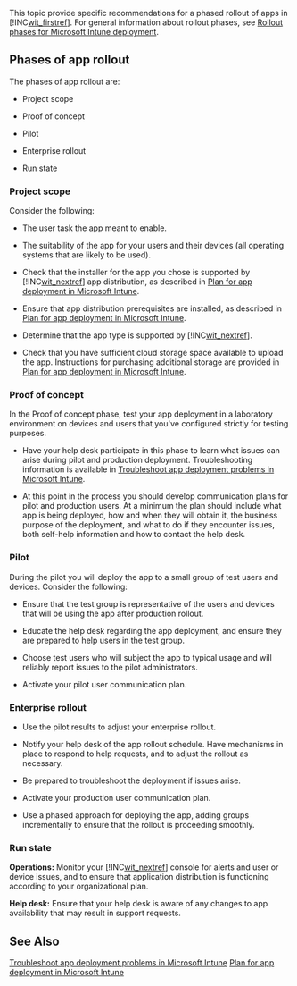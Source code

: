 This topic provide specific recommendations for a phased rollout of apps in [!INC[wit_firstref](../Token/wit_firstref_md.md)]. For general information about rollout phases, see [Rollout phases for Microsoft Intune deployment](../Topic/Rollout_phases_for_Microsoft_Intune_deployment.md).

## Phases of app rollout
The phases of app rollout are:

- Project scope

- Proof of concept

- Pilot

- Enterprise rollout

- Run state

### Project scope
Consider the following:

- The user task the app meant to enable.

- The suitability of  the app for your users and their devices (all operating systems that are likely to be used).

- Check that the installer for the app you chose is supported by [!INC[wit_nextref](../Token/wit_nextref_md.md)] app distribution, as described in  [Plan for app deployment in Microsoft Intune](../Topic/Plan_for_app_deployment_in_Microsoft_Intune.md).

- Ensure that app distribution prerequisites are installed, as described in [Plan for app deployment in Microsoft Intune](../Topic/Plan_for_app_deployment_in_Microsoft_Intune.md).

- Determine that the app type is supported by [!INC[wit_nextref](../Token/wit_nextref_md.md)].

- Check that  you have sufficient  cloud storage space available to upload the app. Instructions for purchasing additional storage are provided in [Plan for app deployment in Microsoft Intune](../Topic/Plan_for_app_deployment_in_Microsoft_Intune.md).

### Proof of concept
In the Proof of concept phase, test your app deployment in a laboratory environment on devices and users that you've configured strictly for testing purposes.

- Have your help desk participate in this phase to learn what issues can arise during pilot and production deployment. Troubleshooting information is available in [Troubleshoot app deployment problems in Microsoft Intune](../Topic/Troubleshoot_app_deployment_problems_in_Microsoft_Intune.md).

- At this point in the process you should develop communication plans for pilot and production users. At a minimum the plan should include what app is being deployed, how and when they will obtain it,  the business purpose of the deployment, and what to do if they encounter issues, both self-help information and how to contact the help desk.

### Pilot
During the pilot you will deploy the app to a small group of test users and devices. Consider the following:

- Ensure that the test group is representative of the users and devices that will be using the app after production rollout.

- Educate the help desk  regarding the app deployment, and ensure they are prepared to help users in the test group.

- Choose test users who will subject the app to typical usage and will reliably report issues to the pilot administrators.

- Activate your pilot user communication plan.

### Enterprise rollout

- Use the pilot results to adjust your enterprise rollout.

- Notify your help desk of the app rollout schedule. Have mechanisms in place to respond to help requests, and to adjust the rollout as necessary.

- Be prepared to troubleshoot the deployment if issues arise.

- Activate your production user communication plan.

- Use a phased approach for deploying the app, adding groups incrementally to ensure that the rollout is proceeding smoothly.

### Run state
**Operations:** Monitor your [!INC[wit_nextref](../Token/wit_nextref_md.md)] console for alerts and user or device issues, and to ensure that application distribution is functioning according to your organizational plan.

**Help desk:** Ensure that your help desk is aware of any changes to app availability that may result in support requests.

## See Also
[Troubleshoot app deployment problems in Microsoft Intune](../Topic/Troubleshoot_app_deployment_problems_in_Microsoft_Intune.md)
[Plan for app deployment in Microsoft Intune](../Topic/Plan_for_app_deployment_in_Microsoft_Intune.md)


